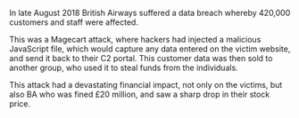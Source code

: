In late August 2018 British Airways suffered a data breach whereby 420,000 customers and staff were affected.

This was a Magecart attack, where hackers had injected a malicious JavaScript file, which would capture any data entered on the victim website, and send it back to their C2 portal. This customer data was then sold to another group, who used it to steal funds from the individuals.

This attack had a devastating financial impact, not only on the victims, but also BA who was fined £20 million, and saw a sharp drop in their stock price.
